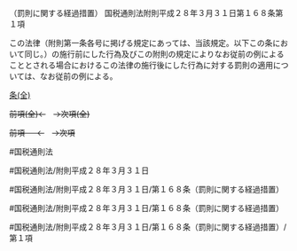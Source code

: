 （罰則に関する経過措置）
国税通則法附則平成２８年３月３１日第１６８条第１項

この法律（附則第一条各号に掲げる規定にあっては、当該規定。以下この条において同じ。）の施行前にした行為及びこの附則の規定によりなお従前の例によることとされる場合におけるこの法律の施行後にした行為に対する罰則の適用については、なお従前の例による。

[条(全)](国税通則法＿＿＿＿附則平成２８年３月３１日第１６８条_.md)

~~前項(全)←~~　~~→次項(全)~~

~~前項 　 ←~~　~~→次項~~



#国税通則法

#国税通則法/附則平成２８年３月３１日

#国税通則法/附則平成２８年３月３１日/第１６８条（罰則に関する経過措置）

#国税通則法/附則平成２８年３月３１日/第１６８条（罰則に関する経過措置）

#国税通則法/附則平成２８年３月３１日/第１６８条（罰則に関する経過措置）/第１項

